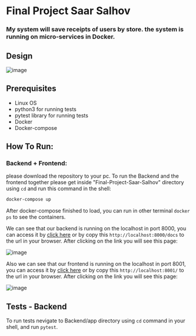 # Final Project Saar Salhov

### My system will save receipts of users by store. the system is running on micro-services in Docker.

## Design
![image](https://user-images.githubusercontent.com/86562519/165363837-bc4a7cd4-b66b-47af-8739-30ab9a1615d1.png)

## Prerequisites

* Linux OS
* python3 for running tests
* pytest library for running tests
* Docker
* Docker-compose

## How To Run:
### Backend + Frontend:
please download the repository to your pc.
To run the Backend and the frontend together please get inside "Final-Project-Saar-Salhov" directory using `cd` and run this command in the shell:

```bash
docker-compose up
```

After docker-compose finished to load, you can run in other terminal `docker ps` to see the containers.

We can see that our backend is running on the localhost in port 8000, you can access it by [click here](http://localhost:8000/docs) or by copy this `http://localhost:8000/docs` to the url in your browser. 
After clicking on the link you will see this page:

![image](https://user-images.githubusercontent.com/86562519/172903521-d22dde16-ab54-436e-b21b-96501bc93081.png)

Also we can see that our frontend is running on the localhost in port 8001, you can access it by [click here](http://localhost:8001/) or by copy this `http://localhost:8001/` to the url in your browser. 
After clicking on the link you will see this page:

![image](https://user-images.githubusercontent.com/86562519/172903581-ce01bf4b-7f5a-462e-947a-d75e30c662ab.png)

## Tests - Backend
To run tests nevigate to Backend/app directory using `cd` command in your shell, and run `pytest`.

